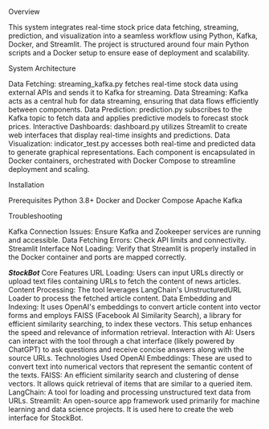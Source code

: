 Overview

This system integrates real-time stock price data fetching, streaming, prediction, and visualization into a seamless workflow using Python, Kafka, Docker, and Streamlit. The project is structured around four main Python scripts and a Docker setup to ensure ease of deployment and scalability.

System Architecture

Data Fetching: streaming_kafka.py fetches real-time stock data using external APIs and sends it to Kafka for streaming.
Data Streaming: Kafka acts as a central hub for data streaming, ensuring that data flows efficiently between components.
Data Prediction: prediction.py subscribes to the Kafka topic to fetch data and applies predictive models to forecast stock prices.
Interactive Dashboards: dashboard.py utilizes Streamlit to create web interfaces that display real-time insights and predictions.
Data Visualization: indicator_test.py accesses both real-time and predicted data to generate graphical representations.
Each component is encapsulated in Docker containers, orchestrated with Docker Compose to streamline deployment and scaling.

Installation

Prerequisites
Python 3.8+
Docker and Docker Compose
Apache Kafka

Troubleshooting

Kafka Connection Issues: Ensure Kafka and Zookeeper services are running and accessible.
Data Fetching Errors: Check API limits and connectivity.
Streamlit Interface Not Loading: Verify that Streamlit is properly installed in the Docker container and ports are mapped correctly.

***StockBot***
Core Features
URL Loading: Users can input URLs directly or upload text files containing URLs to fetch the content of news articles.
Content Processing: The tool leverages LangChain's UnstructuredURL Loader to process the fetched article content.
Data Embedding and Indexing: It uses OpenAI's embeddings to convert article content into vector forms and employs FAISS (Facebook AI Similarity Search), a library for efficient similarity searching, to index these vectors. This setup enhances the speed and relevance of information retrieval.
Interaction with AI: Users can interact with the tool through a chat interface (likely powered by ChatGPT) to ask questions and receive concise answers along with the source URLs.
Technologies Used
OpenAI Embeddings: These are used to convert text into numerical vectors that represent the semantic content of the texts.
FAISS: An efficient similarity search and clustering of dense vectors. It allows quick retrieval of items that are similar to a queried item.
LangChain: A tool for loading and processing unstructured text data from URLs.
Streamlit: An open-source app framework used primarily for machine learning and data science projects. It is used here to create the web interface for StockBot.
